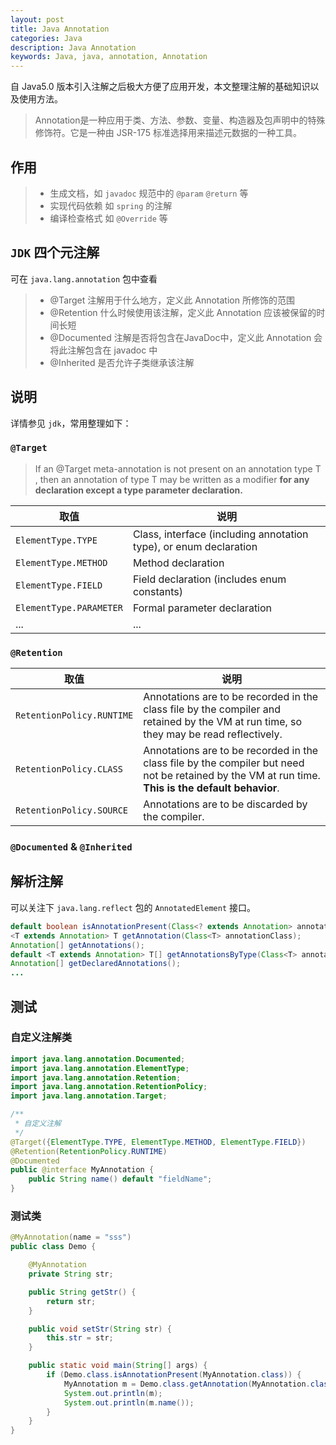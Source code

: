 ```yaml
---
layout: post
title: Java Annotation
categories: Java
description: Java Annotation
keywords: Java, java, annotation, Annotation
---
```


自 Java5.0 版本引入注解之后极大方便了应用开发，本文整理注解的基础知识以及使用方法。

> Annotation是一种应用于类、方法、参数、变量、构造器及包声明中的特殊修饰符。它是一种由 JSR-175 标准选择用来描述元数据的一种工具。

## 作用

> - 生成文档，如 `javadoc` 规范中的 `@param` `@return` 等
> - 实现代码依赖 如 `spring` 的注解
> - 编译检查格式 如 `@Override` 等

## `JDK` 四个元注解

可在 `java.lang.annotation` 包中查看

> - @Target     注解用于什么地方，定义此 Annotation 所修饰的范围
> - @Retention  什么时候使用该注解，定义此 Annotation 应该被保留的时间长短
> - @Documented 注解是否将包含在JavaDoc中，定义此 Annotation 会将此注解包含在 javadoc 中
> - @Inherited  是否允许子类继承该注解

## 说明

详情参见 `jdk`，常用整理如下：

### `@Target`

> If an @Target meta-annotation is not present on an annotation type T , then an annotation of type T may be written as a modifier **for any declaration except a type parameter declaration.**

|取值|说明|
|----------|--------|
|`ElementType.TYPE`|Class, interface (including annotation type), or enum declaration|
|`ElementType.METHOD`|Method declaration|
|`ElementType.FIELD`|Field declaration (includes enum constants)|
|`ElementType.PARAMETER`|Formal parameter declaration|
|...|...|

### `@Retention`

|取值|说明|
|----------|--------|
|`RetentionPolicy.RUNTIME`|Annotations are to be recorded in the class file by the compiler and retained by the VM at run time, so they may be read reflectively.|
|`RetentionPolicy.CLASS`|Annotations are to be recorded in the class file by the compiler but need not be retained by the VM at run time.  **This is the default behavior**.|
|`RetentionPolicy.SOURCE`|Annotations are to be discarded by the compiler.|

### `@Documented` & `@Inherited`

## 解析注解

可以关注下 `java.lang.reflect` 包的 `AnnotatedElement` 接口。

```java
default boolean isAnnotationPresent(Class<? extends Annotation> annotationClass) {...}
<T extends Annotation> T getAnnotation(Class<T> annotationClass);
Annotation[] getAnnotations();
default <T extends Annotation> T[] getAnnotationsByType(Class<T> annotationClass) {...}
Annotation[] getDeclaredAnnotations();
...
```

## 测试

### 自定义注解类

```java
import java.lang.annotation.Documented;
import java.lang.annotation.ElementType;
import java.lang.annotation.Retention;
import java.lang.annotation.RetentionPolicy;
import java.lang.annotation.Target;

/**
 * 自定义注解
 */
@Target({ElementType.TYPE, ElementType.METHOD, ElementType.FIELD})
@Retention(RetentionPolicy.RUNTIME)
@Documented
public @interface MyAnnotation {
    public String name() default "fieldName";
}
```

### 测试类

```java
@MyAnnotation(name = "sss")
public class Demo {

    @MyAnnotation
    private String str;

    public String getStr() {
        return str;
    }

    public void setStr(String str) {
        this.str = str;
    }

    public static void main(String[] args) {
        if (Demo.class.isAnnotationPresent(MyAnnotation.class)) {
            MyAnnotation m = Demo.class.getAnnotation(MyAnnotation.class);
            System.out.println(m);
            System.out.println(m.name());
        }
    }
}
```
